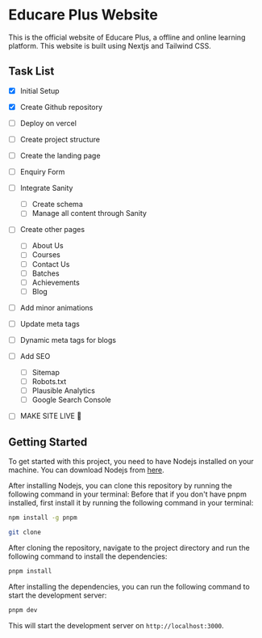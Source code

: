 # Educare Plus Website
This is the official website of Educare Plus, a offline and online learning platform. This website is built using Nextjs and Tailwind CSS.

## Task List
- [x] Initial Setup
- [x] Create Github repository
- [ ] Deploy on vercel
- [ ] Create project structure
- [ ] Create the landing page
- [ ] Enquiry Form
- [ ] Integrate Sanity
  - [ ] Create schema
  - [ ] Manage all content through Sanity
- [ ] Create other pages
  - [ ] About Us
  - [ ] Courses
  - [ ] Contact Us
  - [ ] Batches
  - [ ] Achievements
  - [ ] Blog
- [ ] Add minor animations
- [ ] Update meta tags
- [ ] Dynamic meta tags for blogs
- [ ] Add SEO
  - [ ] Sitemap
  - [ ] Robots.txt
  - [ ] Plausible Analytics
  - [ ] Google Search Console
- [ ] MAKE SITE LIVE 🎉



## Getting Started
To get started with this project, you need to have Nodejs installed on your machine. You can download Nodejs from [here](https://nodejs.org/en/).

After installing Nodejs, you can clone this repository by running the following command in your terminal:
Before that if you don't have pnpm installed, first install it by running the following command in your terminal:
```bash
npm install -g pnpm
```

```bash
git clone
```

After cloning the repository, navigate to the project directory and run the following command to install the dependencies:
```bash
pnpm install
```

After installing the dependencies, you can run the following command to start the development server:
```bash
pnpm dev
```

This will start the development server on `http://localhost:3000`.
